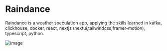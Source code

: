 # Raindance

Raindance is a weather speculation app, applying the skills learned in kafka, clickhouse, docker, react, nextjs (nextui,tailwindcss,framer-motion), typescript, python.

![image](https://github.com/user-attachments/assets/36f130fa-9b49-4e85-9749-8781c0ee91ed)
